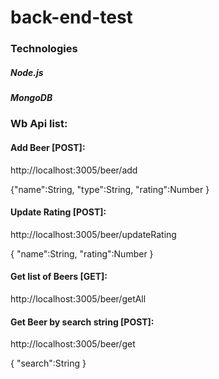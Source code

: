 # back-end-test

### Technologies
##### Node.js
##### MongoDB

### Wb Api list:

#### Add Beer [POST]:
 http://localhost:3005/beer/add
 
{"name":String,
"type":String,
"rating":Number
}

#### Update Rating [POST]:
  http://localhost:3005/beer/updateRating
  
  {
  "name":String,
  "rating":Number
  }

#### Get list of Beers [GET]:
  http://localhost:3005/beer/getAll

#### Get Beer by search string [POST]:
  http://localhost:3005/beer/get
  
  {
  "search":String
  }
